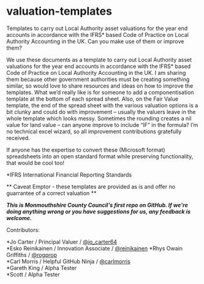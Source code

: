 valuation-templates
===================

Templates to carry out Local Authority asset valuations for the year end accounts in accordance with the IFRS* based Code of Practice on Local Authority Accounting in the UK. Can you make use of them or improve them?

We use these documents as a template to carry out Local Authority asset valuations for the year end accounts in accordance with the IFRS* based Code of Practice on Local Authority Accounting in the UK.  I am sharing them because other government authorities must be creating something similar, so would love to share resources and ideas on how to improve the templates.  What we’d really like is for someone to add a componentisation template at the bottom of each spread sheet.  Also, on the Fair Value template, the end of the spread sheet with the various valuation options is a bit clunky and could do with improvement – usually the valuers leave in the whole template which looks messy.  Sometimes the rounding creates a nil value for land value – can anyone improve to include “IF” in the formula?   I’m no technical excel wizard, so all improvement contributions gratefully received.

If anyone has the expertise to convert these (Microsoft format) spreadsheets into an open standard format while preserving functionality, that would be cool too!
 
*IFRS International Financial Reporting Standards

** Caveat Emptor - these templates are provided as is and offer no guarrantee of a correct valuation **

***This is Monmouthshire County Council's  first repo on GitHub. If we're doing anything wrong or you have suggestions for us, any feedback is welcome.***

Contributors:

*Jo Carter / Principal Valuer / [@jo_carter64](https://twitter.com/jo_carter64)    
*Esko Reinikainen / Innovation Associate / [@reinikainen](https://twitter.com/reinikainen) 
*Rhys Owain Griffiths / [@rogprop](https://twitter.com/rogprop)  
*Carl Morris / Helpful GitHub Ninja / [@carlmorris](https://twitter.com/carlmorris)    
*Gareth King / Alpha Tester    
*Scott / Alpha Tester    
